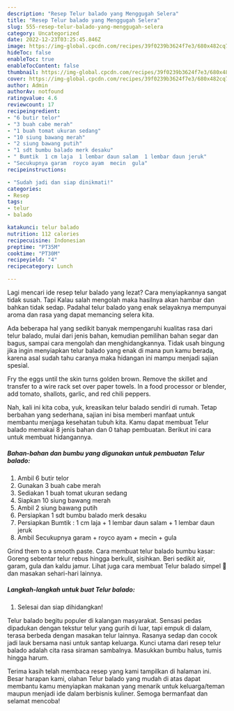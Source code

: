 ```yaml
---
description: "Resep Telur balado yang Menggugah Selera"
title: "Resep Telur balado yang Menggugah Selera"
slug: 555-resep-telur-balado-yang-menggugah-selera
category: Uncategorized
date: 2022-12-23T03:25:45.846Z
image: https://img-global.cpcdn.com/recipes/39f0239b3624f7e3/680x482cq70/telur-balado-foto-resep-utama.jpg
hideToc: false
enableToc: true
enableTocContent: false
thumbnail: https://img-global.cpcdn.com/recipes/39f0239b3624f7e3/680x482cq70/telur-balado-foto-resep-utama.jpg
cover: https://img-global.cpcdn.com/recipes/39f0239b3624f7e3/680x482cq70/telur-balado-foto-resep-utama.jpg
author: Admin
authorAv: notfound
ratingvalue: 4.6
reviewcount: 17
recipeingredient:
- "6 butir telor"
- "3 buah cabe merah"
- "1 buah tomat ukuran sedang"
- "10 siung bawang merah"
- "2 siung bawang putih"
- "1 sdt bumbu balado merk desaku"
- " Bumtik  1 cm laja  1 lembar daun salam  1 lembar daun jeruk"
- "Secukupnya garam  royco ayam  mecin  gula"
recipeinstructions:

- "Sudah jadi dan siap dinikmati!"
categories:
- Resep
tags:
- telur
- balado

katakunci: telur balado 
nutrition: 112 calories
recipecuisine: Indonesian
preptime: "PT35M"
cooktime: "PT30M"
recipeyield: "4"
recipecategory: Lunch

---
```



Lagi mencari ide resep telur balado yang lezat? Cara menyiapkannya sangat tidak susah. Tapi Kalau salah mengolah maka hasilnya akan hambar dan bahkan tidak sedap. Padahal telur balado yang enak selayaknya mempunyai aroma dan rasa yang dapat memancing selera kita.


Ada beberapa hal yang sedikit banyak mempengaruhi kualitas rasa dari telur balado, mulai dari jenis bahan, kemudian pemilihan bahan segar dan bagus, sampai cara mengolah dan menghidangkannya. Tidak usah bingung jika ingin menyiapkan telur balado yang enak di mana pun kamu berada, karena asal sudah tahu caranya maka hidangan ini mampu menjadi sajian spesial.

Fry the eggs until the skin turns golden brown. Remove the skillet and transfer to a wire rack set over paper towels. In a food processor or blender, add tomato, shallots, garlic, and red chili peppers.


Nah, kali ini kita coba, yuk, kreasikan telur balado sendiri di rumah. Tetap berbahan yang sederhana, sajian ini bisa memberi manfaat untuk membantu menjaga kesehatan tubuh kita. Kamu dapat membuat Telur balado memakai 8 jenis bahan dan 0 tahap pembuatan. Berikut ini cara untuk membuat hidangannya.

<!--inarticleads1-->

##### Bahan-bahan dan bumbu yang digunakan untuk pembuatan Telur balado:

1. Ambil 6 butir telor
1. Gunakan 3 buah cabe merah
1. Sediakan 1 buah tomat ukuran sedang
1. Siapkan 10 siung bawang merah
1. Ambil 2 siung bawang putih
1. Persiapkan 1 sdt bumbu balado merk desaku
1. Persiapkan  Bumtik : 1 cm laja + 1 lembar daun salam + 1 lembar daun jeruk
1. Ambil Secukupnya garam + royco ayam + mecin + gula


Grind them to a smooth paste. Cara membuat telur balado bumbu kasar: Goreng sebentar telur rebus hingga berkulit, sisihkan. Beri sedikit air, garam, gula dan kaldu jamur. Lihat juga cara membuat Telur balado simpel 🤤 dan masakan sehari-hari lainnya. 

<!--inarticleads2-->

##### Langkah-langkah untuk buat Telur balado:


1. Selesai dan siap dihidangkan!

Telur balado begitu populer di kalangan masyarakat. Sensasi pedas dipadukan dengan tekstur telur yang gurih di luar, tapi empuk di dalam, terasa berbeda dengan masakan telur lainnya. Rasanya sedap dan cocok jadi lauk bersama nasi untuk santap keluarga. Kunci utama dari resep telur balado adalah cita rasa siraman sambalnya. Masukkan bumbu halus, tumis hingga harum. 

Terima kasih telah membaca resep yang kami tampilkan di halaman ini. Besar harapan kami, olahan Telur balado yang mudah di atas dapat membantu kamu menyiapkan makanan yang menarik untuk keluarga/teman maupun menjadi ide dalam berbisnis kuliner. Semoga bermanfaat dan selamat mencoba!

